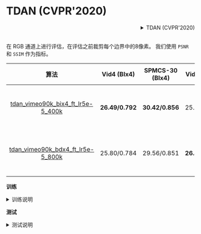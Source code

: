 # TDAN (CVPR'2020)

<!-- [ALGORITHM] -->

<details>
<summary align="right">TDAN (CVPR'2020)</summary>

```bibtex
@InProceedings{tian2020tdan,
  title={TDAN: Temporally-Deformable Alignment Network for Video Super-Resolution},
  author={Tian, Yapeng and Zhang, Yulun and Fu, Yun and Xu, Chenliang},
  booktitle = {Proceedings of the IEEE conference on Computer Vision and Pattern Recognition},
  year = {2020}
}
```

</details>

<br/>

在 RGB 通道上进行评估，在评估之前裁剪每个边界中的8像素。
我们使用 `PSNR` 和 `SSIM` 作为指标。

|                                             算法                                              |   Vid4 (BIx4)   | SPMCS-30 (BIx4) |   Vid4 (BDx4)   | SPMCS-30 (BDx4) |         GPU 信息         |                                                                                                          下载                                                                                                           |
| :-------------------------------------------------------------------------------------------: | :-------------: | :-------------: | :-------------: | :-------------: | :----------------------: | :---------------------------------------------------------------------------------------------------------------------------------------------------------------------------------------------------------------------: |
| [tdan_vimeo90k_bix4_ft_lr5e-5_400k](/configs/tdan/tdan_x4ft_1xb16-lr5e-5-400k_vimeo90k-bi.py) | **26.49/0.792** | **30.42/0.856** |   25.93/0.772   |   29.69/0.842   | 8 (Tesla V100-SXM2-32GB) | [模型](https://download.openmmlab.com/mmediting/restorers/tdan/tdan_vimeo90k_bix4_20210528-739979d9.pth) \| [日志](https://download.openmmlab.com/mmediting/restorers/tdan/tdan_vimeo90k_bix4_20210528_135616.log.json) |
| [tdan_vimeo90k_bdx4_ft_lr5e-5_800k](/configs/tdan/tdan_x4ft_1xb16-lr5e-5-800k_vimeo90k-bd.py) |   25.80/0.784   |   29.56/0.851   | **26.87/0.815** | **30.77/0.868** | 8 (Tesla V100-SXM2-32GB) | [模型](https://download.openmmlab.com/mmediting/restorers/tdan/tdan_vimeo90k_bdx4_20210528-c53ab844.pth) \| [日志](https://download.openmmlab.com/mmediting/restorers/tdan/tdan_vimeo90k_bdx4_20210528_122401.log.json) |

**训练**

<details>
<summary>训练说明</summary>

您可以使用以下命令来训练模型。

```shell
./tools/dist_train.sh ${CONFIG_FILE} ${GPU_NUM} [optional arguments]
```

TDAN 训练有两个阶段。

**阶段 1**: 以更大的学习率训练 (1e-4)

```shell
./tools/dist_train.sh configs/tdan/tdan_vimeo90k_bix4_lr1e-4_400k.py 8
```

**阶段 2**: 以较小的学习率进行微调 (5e-5)

```shell
./tools/dist_train.sh configs/tdan/tdan_vimeo90k_bix4_ft_lr5e-5_400k.py 8
```

更多细节可以参考 [getting_started](/docs/zh_cn/getting_started.md#train-a-model) 中的 **Train a model** 部分。

</details>

**测试**

<details>
<summary>测试说明</summary>

您可以使用以下命令来测试模型。

```shell
python tools/test.py ${CONFIG_FILE} ${CHECKPOINT_FILE} [--out ${RESULT_FILE}] [--save-path ${IMAGE_SAVE_PATH}]
```

示例：使用 `bicubic` 下采样在 SPMCS-30 上测试 TDAN。

```shell
python tools/test.py configs/tdan/tdan_vimeo90k_bix4_ft_lr5e-5_400k.py  checkpoints/SOME_CHECKPOINT.pth --save_path outputs/
```

更多细节可以参考 [getting_started](/docs/zh_cn/getting_started.md#inference-with-pretrained-models) 中的 **Inference with pretrained models** 部分。

</details>
